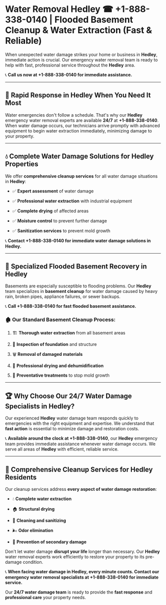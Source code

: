 # Water Removal Hedley ☎ +1-888-338-0140 | Flooded Basement Cleanup & Water Extraction (Fast & Reliable)

When unexpected water damage strikes your home or business in **Hedley**, immediate action is crucial. Our emergency water removal team is ready to help with fast, professional service throughout the **Hedley** area. 

📞 **Call us now at +1-888-338-0140 for immediate assistance.**
---
## 🚀 Rapid Response in Hedley When You Need It Most
Water emergencies don't follow a schedule. That's why our **Hedley** emergency water removal experts are available **24/7** at **+1-888-338-0140**. When water damage occurs, our technicians arrive promptly with advanced equipment to begin water extraction immediately, minimizing damage to your property.
---
## 💧 Complete Water Damage Solutions for Hedley Properties
We offer **comprehensive cleanup services** for all water damage situations in **Hedley**:
- ✅ **Expert assessment** of water damage  
- ✅ **Professional water extraction** with industrial equipment  
- ✅ **Complete drying** of affected areas  
- ✅ **Moisture control** to prevent further damage  
- ✅ **Sanitization services** to prevent mold growth  
📞 **Contact +1-888-338-0140 for immediate water damage solutions in Hedley.**
---
## 🌊 Specialized Flooded Basement Recovery in Hedley
Basements are especially susceptible to flooding problems. Our **Hedley** team specializes in **basement cleanup** for water damage caused by heavy rain, broken pipes, appliance failures, or sewer backups. 
📞 **Call +1-888-338-0140 for fast flooded basement assistance.**
### 🏚️ Our Standard Basement Cleanup Process:
1. 🏗️ **Thorough water extraction** from all basement areas  
2. 🔎 **Inspection of foundation** and structure  
3. 🗑️ **Removal of damaged materials**  
4. 💨 **Professional drying and dehumidification**  
5. 🚫 **Preventative treatments** to stop mold growth  
---
## 🏆 Why Choose Our 24/7 Water Damage Specialists in Hedley?
Our experienced **Hedley** water damage team responds quickly to emergencies with the right equipment and expertise. We understand that **fast action** is essential to minimize damage and restoration costs.
📞 **Available around the clock at +1-888-338-0140**, our **Hedley** emergency team provides immediate assistance whenever water damage occurs. We serve all areas of **Hedley** with efficient, reliable service.
---
## 🧹 Comprehensive Cleanup Services for Hedley Residents
Our cleanup services address **every aspect of water damage restoration**:
- 💧 **Complete water extraction**  
- 🏠 **Structural drying**  
- 🧼 **Cleaning and sanitizing**  
- 🌬️ **Odor elimination**  
- 🚫 **Prevention of secondary damage**  
Don't let water damage **disrupt your life** longer than necessary. Our **Hedley** water removal experts work efficiently to restore your property to its pre-damage condition.
📞 **When facing water damage in Hedley, every minute counts. Contact our emergency water removal specialists at +1-888-338-0140 for immediate service.**
Our **24/7 water damage team** is ready to provide the **fast response** and **professional care** your property needs.
